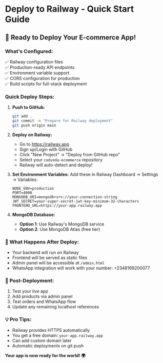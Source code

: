 # Deploy to Railway - Quick Start Guide

## 🚀 Ready to Deploy Your E-commerce App!

### **What's Configured:**
✅ Railway configuration files  
✅ Production-ready API endpoints  
✅ Environment variable support  
✅ CORS configuration for production  
✅ Build scripts for full-stack deployment  

### **Quick Deploy Steps:**

1. **Push to GitHub:**
   ```bash
   git add .
   git commit -m "Prepare for Railway deployment"
   git push origin main
   ```

2. **Deploy on Railway:**
   - Go to https://railway.app
   - Sign up/Login with GitHub
   - Click "New Project" → "Deploy from GitHub repo"
   - Select your `codveda-ecommerce` repository
   - Railway will auto-detect and deploy!

3. **Set Environment Variables:**
   Add these in Railway Dashboard → Settings → Variables:
   ```
   NODE_ENV=production
   PORT=4000
   MONGODB_URI=mongodb+srv://your-connection-string
   JWT_SECRET=your-super-secret-jwt-key-minimum-32-characters
   FRONTEND_URL=https://your-app.railway.app
   ```

4. **MongoDB Database:**
   - **Option 1**: Use Railway's MongoDB service
   - **Option 2**: Use MongoDB Atlas (free tier)

### **🎯 What Happens After Deploy:**
- Your backend will run on Railway
- Frontend will be served as static files
- Admin panel will be accessible at `/admin.html`
- WhatsApp integration will work with your number: +2348169200077

### **🔧 Post-Deployment:**
1. Test your live app
2. Add products via admin panel
3. Test orders and WhatsApp flow
4. Update any remaining localhost references

### **💡 Pro Tips:**
- Railway provides HTTPS automatically
- You get a free domain: `your-app.railway.app`
- Can add custom domain later
- Automatic deployments on git push

**Your app is now ready for the world! 🌍**
